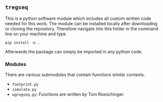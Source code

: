 ## `tregseq`

This is a python software module which includes all custom written code needed for this work. The module can be installed locally after downloading or cloning the repository. Therefore navigate into this folder in the command line on your machine and type

`pip install -e .`

Afterwards the package can simply be imported in any python code. 


### Modules
There are various submodules that contain functions similar contexts. 

 - `footprint.py` 
 - `simulate.py` 
 - `wgregseq.py`: Functions are written by Tom Roeschinger.
